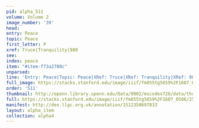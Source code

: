 ```yaml
---
pid: alpha_511
volume: Volume 2
image_number: '39'
head: 
entry: Peace
topic: Peace
first_letter: P
xref: Truce|Tranquility|980
see: 
index: peace
item: "#item-f73a2700c"
unparsed: 
line: 'Entry: Peace|Topic: Peace|XRef: Truce|XRef: Tranquility|XRef: 980|Index: peace|#item-f73a2700c'
full_image: https://stacks.stanford.edu/image/iiif/fm855tg5659%2F1607_0506/full/full/0/default.jpg
order: '511'
thumbnail: http://openn.library.upenn.edu/Data/0002/mscodex726/data/thumb/1607_0506_thumb.jpg
full: https://stacks.stanford.edu/image/iiif/fm855tg5659%2F1607_0506/257,2651,3099,439/full/0/default.jpg
manifest: http://dev.llgc.org.uk/annotation/1512350697833
layout: alpha_item
collection: alpha4
---
```

